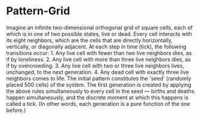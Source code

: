# Pattern-Grid
Imagine an infinite two-dimensional orthogonal grid of square cells, each of which is in one of two possible states, live or dead. Every cell interacts with its eight neighbors, which are the cells that are directly horizontally, vertically, or diagonally adjacent. At each step in time (tick), the following transitions occur: 1. Any live cell with fewer than two live neighbors dies, as if by loneliness. 2. Any live cell with more than three live neighbors dies, as if by overcrowding. 3. Any live cell with two or three live neighbors lives, unchanged, to the next generation. 4. Any dead cell with exactly three live neighbors comes to life. The initial pattern constitutes the 'seed' (randomly placed 500 cells) of the system. The first generation is created by applying the above rules simultaneously to every cell in the seed — births and deaths happen simultaneously, and the discrete moment at which this happens is called a tick. (In other words, each generation is a pure function of the one before.)
